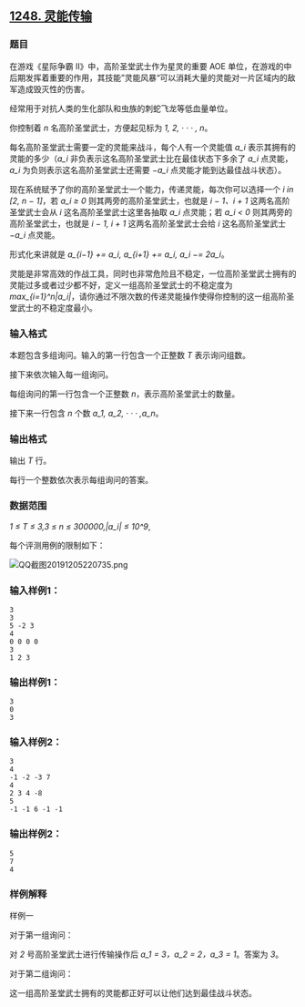 ## [1248. 灵能传输](https://www.acwing.com/problem/content/1250/)

### 题目

在游戏《星际争霸 II》中，高阶圣堂武士作为星灵的重要 AOE 单位，在游戏的中后期发挥着重要的作用，其技能”灵能风暴“可以消耗大量的灵能对一片区域内的敌军造成毁灭性的伤害。

经常用于对抗人类的生化部队和虫族的刺蛇飞龙等低血量单位。

你控制着 *n* 名高阶圣堂武士，方便起见标为 *1, 2, · · · , n*。

每名高阶圣堂武士需要一定的灵能来战斗，每个人有一个灵能值 *a_i* 表示其拥有的灵能的多少（*a_i* 非负表示这名高阶圣堂武士比在最佳状态下多余了 *a_i* 点灵能，*a_i* 为负则表示这名高阶圣堂武士还需要 *−a_i* 点灵能才能到达最佳战斗状态）。

现在系统赋予了你的高阶圣堂武士一个能力，传递灵能，每次你可以选择一个 *i in [2, n − 1]*，若 *a_i ≥ 0* 则其两旁的高阶圣堂武士，也就是 *i − 1、i + 1* 这两名高阶圣堂武士会从 *i* 这名高阶圣堂武士这里各抽取 *a_i* 点灵能；若 *a_i < 0* 则其两旁的高阶圣堂武士，也就是 *i − 1, i + 1* 这两名高阶圣堂武士会给 *i* 这名高阶圣堂武士 *−a_i* 点灵能。

形式化来讲就是 *a_{i−1} += a_i, a_{i+1} += a_i, a_i −= 2a_i*。

灵能是非常高效的作战工具，同时也非常危险且不稳定，一位高阶圣堂武士拥有的灵能过多或者过少都不好，定义一组高阶圣堂武士的不稳定度为 *max_{i=1}^n|a_i|*，请你通过不限次数的传递灵能操作使得你控制的这一组高阶圣堂武士的不稳定度最小。

### 输入格式

本题包含多组询问。输入的第一行包含一个正整数 *T* 表示询问组数。

接下来依次输入每一组询问。

每组询问的第一行包含一个正整数 *n*，表示高阶圣堂武士的数量。

接下来一行包含 *n* 个数 *a_1, a_2, · · · ,a_n*。

### 输出格式

输出 *T* 行。

每行一个整数依次表示每组询问的答案。

### 数据范围

*1 ≤ T ≤ 3,3 ≤ n ≤ 300000,|a_i| ≤ 10^9*,

每个评测用例的限制如下：

 ![QQ截图20191205220735.png](https://cdn.acwing.com/media/article/image/2019/12/05/19_ba773c9e17-QQ截图20191205220735.png)

### 输入样例1：

```
3
3
5 -2 3
4
0 0 0 0
3
1 2 3
```

### 输出样例1：

```
3
0
3
```

### 输入样例2：

```
3
4
-1 -2 -3 7
4
2 3 4 -8
5
-1 -1 6 -1 -1
```

### 输出样例2：

```
5
7
4
```

### 样例解释

样例一

对于第一组询问：

对 *2* 号高阶圣堂武士进行传输操作后 *a_1 = 3，a_2 = 2，a_3 = 1*。答案为 *3*。

对于第二组询问：

这一组高阶圣堂武士拥有的灵能都正好可以让他们达到最佳战斗状态。
